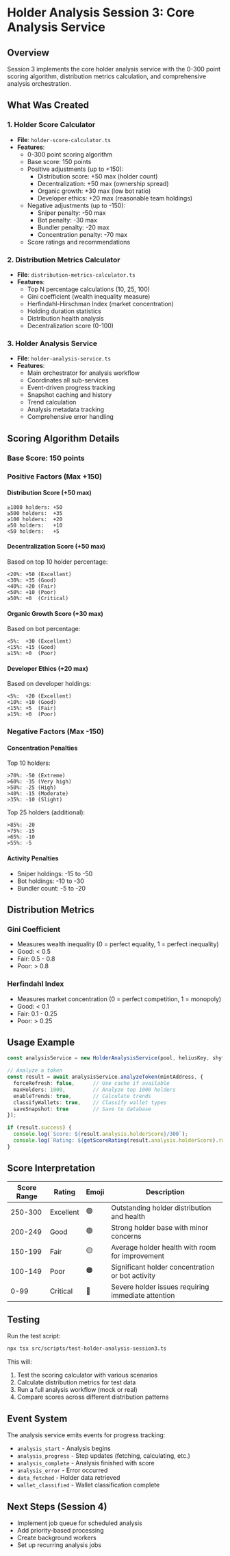 # Holder Analysis Session 3: Core Analysis Service

## Overview
Session 3 implements the core holder analysis service with the 0-300 point scoring algorithm, distribution metrics calculation, and comprehensive analysis orchestration.

## What Was Created

### 1. Holder Score Calculator
- **File**: `holder-score-calculator.ts`
- **Features**:
  - 0-300 point scoring algorithm
  - Base score: 150 points
  - Positive adjustments (up to +150):
    - Distribution score: +50 max (holder count)
    - Decentralization: +50 max (ownership spread)
    - Organic growth: +30 max (low bot ratio)
    - Developer ethics: +20 max (reasonable team holdings)
  - Negative adjustments (up to -150):
    - Sniper penalty: -50 max
    - Bot penalty: -30 max
    - Bundler penalty: -20 max
    - Concentration penalty: -70 max
  - Score ratings and recommendations

### 2. Distribution Metrics Calculator
- **File**: `distribution-metrics-calculator.ts`
- **Features**:
  - Top N percentage calculations (10, 25, 100)
  - Gini coefficient (wealth inequality measure)
  - Herfindahl-Hirschman Index (market concentration)
  - Holding duration statistics
  - Distribution health analysis
  - Decentralization score (0-100)

### 3. Holder Analysis Service
- **File**: `holder-analysis-service.ts`
- **Features**:
  - Main orchestrator for analysis workflow
  - Coordinates all sub-services
  - Event-driven progress tracking
  - Snapshot caching and history
  - Trend calculation
  - Analysis metadata tracking
  - Comprehensive error handling

## Scoring Algorithm Details

### Base Score: 150 points

### Positive Factors (Max +150)

#### Distribution Score (+50 max)
```
≥1000 holders: +50
≥500 holders:  +35
≥100 holders:  +20
≥50 holders:   +10
<50 holders:   +5
```

#### Decentralization Score (+50 max)
Based on top 10 holder percentage:
```
<20%: +50 (Excellent)
<30%: +35 (Good)
<40%: +20 (Fair)
<50%: +10 (Poor)
≥50%: +0  (Critical)
```

#### Organic Growth Score (+30 max)
Based on bot percentage:
```
<5%:  +30 (Excellent)
<15%: +15 (Good)
≥15%: +0  (Poor)
```

#### Developer Ethics (+20 max)
Based on developer holdings:
```
<5%:  +20 (Excellent)
<10%: +10 (Good)
<15%: +5  (Fair)
≥15%: +0  (Poor)
```

### Negative Factors (Max -150)

#### Concentration Penalties
Top 10 holders:
```
>70%: -50 (Extreme)
>60%: -35 (Very high)
>50%: -25 (High)
>40%: -15 (Moderate)
>35%: -10 (Slight)
```

Top 25 holders (additional):
```
>85%: -20
>75%: -15
>65%: -10
>55%: -5
```

#### Activity Penalties
- Sniper holdings: -15 to -50
- Bot holdings: -10 to -30
- Bundler count: -5 to -20

## Distribution Metrics

### Gini Coefficient
- Measures wealth inequality (0 = perfect equality, 1 = perfect inequality)
- Good: < 0.5
- Fair: 0.5 - 0.8
- Poor: > 0.8

### Herfindahl Index
- Measures market concentration (0 = perfect competition, 1 = monopoly)
- Good: < 0.1
- Fair: 0.1 - 0.25
- Poor: > 0.25

## Usage Example

```typescript
const analysisService = new HolderAnalysisService(pool, heliusKey, shyftKey);

// Analyze a token
const result = await analysisService.analyzeToken(mintAddress, {
  forceRefresh: false,      // Use cache if available
  maxHolders: 1000,         // Analyze top 1000 holders
  enableTrends: true,       // Calculate trends
  classifyWallets: true,    // Classify wallet types
  saveSnapshot: true        // Save to database
});

if (result.success) {
  console.log(`Score: ${result.analysis.holderScore}/300`);
  console.log(`Rating: ${getScoreRating(result.analysis.holderScore).rating}`);
}
```

## Score Interpretation

| Score Range | Rating | Emoji | Description |
|------------|--------|-------|-------------|
| 250-300 | Excellent | 🟢 | Outstanding holder distribution and health |
| 200-249 | Good | 🟢 | Strong holder base with minor concerns |
| 150-199 | Fair | 🟡 | Average holder health with room for improvement |
| 100-149 | Poor | 🟠 | Significant holder concentration or bot activity |
| 0-99 | Critical | 🔴 | Severe holder issues requiring immediate attention |

## Testing

Run the test script:
```bash
npx tsx src/scripts/test-holder-analysis-session3.ts
```

This will:
1. Test the scoring calculator with various scenarios
2. Calculate distribution metrics for test data
3. Run a full analysis workflow (mock or real)
4. Compare scores across different distribution patterns

## Event System

The analysis service emits events for progress tracking:
- `analysis_start` - Analysis begins
- `analysis_progress` - Step updates (fetching, calculating, etc.)
- `analysis_complete` - Analysis finished with score
- `analysis_error` - Error occurred
- `data_fetched` - Holder data retrieved
- `wallet_classified` - Wallet classification complete

## Next Steps (Session 4)
- Implement job queue for scheduled analysis
- Add priority-based processing
- Create background workers
- Set up recurring analysis jobs
